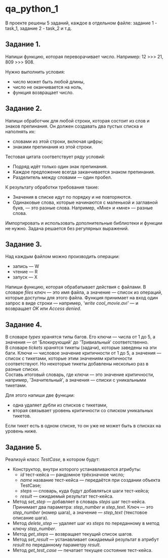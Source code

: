 # qa_python_1

В проекте решены 5 заданий, каждое в отдельном файле: 
задание 1 - task_1, задание 2 - task_2  и т.д.  

## Задание 1.
Напиши функцию, которая переворачивает число. 
Например: 12 >>> 21, 809 >>> 908. 

Нужно выполнить условия:
* число может быть любой длины,
* число не оканчивается на ноль,
* функция возвращает число.

## Задание 2.
Напиши обработчик для любой строки, которая состоит из слов и знаков препинания. 
Он должен создавать два пустых списка и наполнять их:
* словами из этой строки, включая цифры;
* знаками препинания из этой строки.

Тестовая цитата соответствует ряду условий:
* Подряд идёт только один знак препинания.
* Каждое предложение всегда заканчивается знаком препинания.
* Разделитель между словами — один пробел.

К результату обработки требования такие:
* Значения в списке идут по порядку и не повторяются.
* Одинаковые слова, которые начинаются с маленькой и заглавной букв, — это разные слова. Например, «Мне» и «мне» — разные слова.
 
Импортировать и использовать дополнительные библиотеки и функции не нужно.
Задача решается без регулярных выражений.

## Задание 3.
Над каждым файлом можно производить операции:
* запись — W
* чтение — R
* запуск — X

Напиши функцию, которая обрабатывает действия с файлами.
В словаре *files* ключ — это имя файла, а значение — список из операций, которые доступны для этого файла.
Функция принимает на вход один запрос в виде строки — например, *'write cool_movie.avi'* — и возвращает *OK* или *Access denied*.

## Задание 4.
   В словаре *types* хранятся типы багов. Его ключи — числа от 1 до 5, а значения — от 'Блокирующий' до 'Тривиальный' соответственно.  
   В словаре *tickets* хранятся тикеты (задачи), которые заведены на эти баги. Ключи — числовое значение критичности от 1 до 5, а значения — список с тикетами, которые этим значениям критичности соответствуют. Но некоторые тикеты добавлены несколько раз в разные списки.  
   Составь итоговый словарь, где ключи — это значение критичности, например, 'Значительный', а значения — списки с уникальными тикетами.  

   Для этого напиши две функции:
   * одна удаляет дубли из списков с тикетами,
   * вторая связывает уровень критичности со списком уникальных тикетов.

   Если тикет есть в одном списке, то он уже не может быть в списках на уровень ниже.  

## Задание 5.
Реализуй класс *TestCase*, в котором будут:
* Конструктор, внутри которого устанавливаются атрибуты:
  * *id* тест-кейса — рандомное трёхзначное число;
  * *name* название тест-кейса — передаётся при создании объекта TestCase;
  * *steps* — словарь, куда будут добавляться шаги тест-кейса;
  * *result* — ожидаемый результат тест-кейса.
* Метод *set_step* — добавляет в словарь *steps* шаг тест-кейса. Принимает два параметра: *step_number* и *step_text*. Ключ — это *step_number* (номер шага), а значение — *step_text* (текстовое описание шага).
* Метод *delete_step* — удаляет шаг из *steps* по переданному в метод ключу *step_number*.
* Метод *get_steps* — возвращает текущий список шагов.
* Метод *set_result* — устанавливает ожидаемый результат в атрибут *result* по переданному параметру *result*.
* Метод *get_test_case* — печатает текущее состояние тест-кейса.
